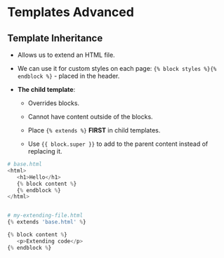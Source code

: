 # Templates Advanced

## Template Inheritance

-   Allows us to extend an HTML file.

-   We can use it for custom styles on each page: `{% block styles %}{% endblock %}` - placed in the header.

-   **The child template**:

    -   Overrides blocks.

    -   Cannot have content outside of the blocks.

    -   Place `{% extends %}` **FIRST** in child templates.

    -   Use `{{ block.super }}` to add to the parent content instead of replacing it.

```python
# base.html
<html>
   <h1>Hello</h1>
   {% block content %}
   {% endblock %}
</html>


# my-extending-file.html
{% extends 'base.html' %}

{% block content %}
   <p>Extending code</p>
{% endblock %}
```

